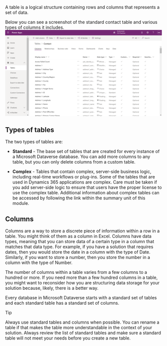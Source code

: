A table is a logical structure containing rows and columns that represents a set of data.  

Below you can see a screenshot of the standard contact table and various types of columns it includes.
    [![Power Apps customer entity edit form](../media/contact-table-colums.png)](../media/contact-table-colums.png#lightbox)

## Types of tables

The two types of tables are:

- **Standard** - The base set of tables that are created for every instance of a Microsoft Dataverse database. You can add more columns to any table, but you can only delete columns from a custom table.

- **Complex** - Tables that contain complex, server-side business logic, including real-time workflows or plug-ins. Some of the tables that are used in Dynamics 365 applications are complex. Care must be taken if you add server-side logic to ensure that users have the proper license to use the complex table. Additional information about complex tables can be accessed by following the link within the summary unit of this module.

## Columns

Columns are a way to store a discrete piece of information within a row in a table. You might think of them as a column in Excel. Columns have data types, meaning that you can store data of a certain type in a column that matches that data type. For example, if you have a solution that requires dates, then you would store the date in a column with the type of Date. Similarly, if you want to store a number, then you store the number in a column with the type of Number.

The number of columns within a table varies from a few columns to a hundred or more. If you need more than a few hundred columns in a table, you might want to reconsider how you are structuring data storage for your solution because, likely, there is a better way.

Every database in Microsoft Dataverse starts with a standard set of tables and each standard table has a standard set of columns.

> [!TIP]
> Always use standard tables and columns when possible. You can rename a table if that makes the table more understandable in the context of your solution. Always review the list of standard tables and make sure a standard table will not meet your needs before you create a new table.